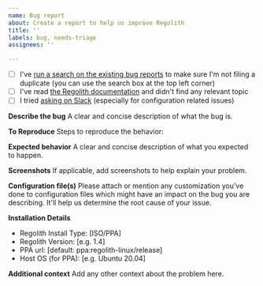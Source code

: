 ```yaml
---
name: Bug report
about: Create a report to help us improve Regolith
title: ''
labels: bug, needs-triage
assignees: ''

---
```


- [ ] I've [run a search on the existing bug reports](https://help.github.com/en/github/searching-for-information-on-github/searching-issues-and-pull-requests) to make sure I'm not filing a duplicate (you can use the search box at the top left corner)
- [ ] I've read [the Regolith documentation](https://regolith-linux.org/docs/https://regolith-linux.org/docs/) and didn't find any relevant topic
- [ ] I tried [asking on Slack](https://regolith-linux.org/interact/) (especially for configuration related issues)

**Describe the bug**
A clear and concise description of what the bug is.

**To Reproduce**
Steps to reproduce the behavior:

**Expected behavior**
A clear and concise description of what you expected to happen.

**Screenshots**
If applicable, add screenshots to help explain your problem.

**Configuration file(s)**
Please attach or mention any customization you've done to configuration files which might have an impact on the bug you are describing. It'll help us determine the root cause of your issue.

**Installation Details**
 - Regolith Install Type: [ISO/PPA]
 - Regolith Version: [e.g. 1.4]
 - PPA url: [default: ppa:regolith-linux/release]
 - Host OS (for PPA): [e.g. Ubuntu 20.04]

**Additional context**
Add any other context about the problem here.

